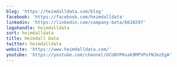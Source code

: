 ```yaml
---
blog: 'https://heimdalldata.com/blog'
facebook: 'https://facebook.com/heimdalldata'
linkedin: 'https://linkedin.com/company-beta/6610297'
logohandle: heimdalldata
sort: heimdalldata
title: Heimdall Data
twitter: heimdalldata
website: 'https://www.heimdalldata.com/'
youtube: 'https://youtube.com/channel/UCUNYPHsak9MPVPofNJmzEgA'
---
```

